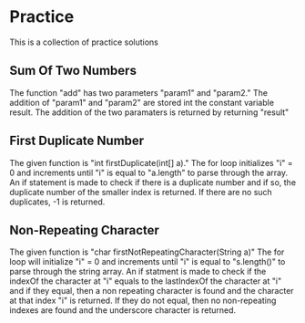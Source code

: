 # Practice
This is a collection of practice solutions


## Sum Of Two Numbers
The function "add" has two parameters "param1" and "param2."
The addition of "param1" and "param2" are stored int the constant variable result.
The addition of the two paramaters is returned by returning "result"



## First Duplicate Number
The given function is "int firstDuplicate(int[] a)."
The for loop initializes "i" = 0 and increments until "i" is equal to "a.length" to parse through the array.
An if statement is made to check if there is a duplicate number and if so, the duplicate number of the smaller index is returned.
If there are no such duplicates, -1 is returned.



## Non-Repeating Character
The given function is "char firstNotRepeatingCharacter(String a)"
The for loop will initialize "i" = 0 and increments until "i" is equal to "s.length()" to parse through the string array.
An if statment is made to check if the indexOf the character at "i" equals to the lastIndexOf the character at "i" and if they equal, then a non repeating character is found and the character at that index "i" is returned.
If they do not equal, then no non-repeating indexes are found and the underscore character is returned.

